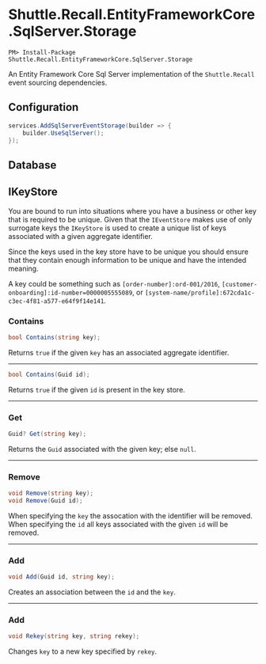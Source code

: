 # Shuttle.Recall.EntityFrameworkCore.SqlServer.Storage

```
PM> Install-Package Shuttle.Recall.EntityFrameworkCore.SqlServer.Storage
```

An Entity Framework Core Sql Server implementation of the `Shuttle.Recall` event sourcing dependencies.

## Configuration

```c#
services.AddSqlServerEventStorage(builder => {
    builder.UseSqlServer();
});
```

## Database



## IKeyStore

You are bound to run into situations where you have a business or other key that is required to be unique.  Given that the `IEventStore` makes use of only surrogate keys the `IKeyStore` is used to create a unique list of keys associated with a given aggregate identifier.

Since the keys used in the key store have to be unique you should ensure that they contain enough information to be unique and have the intended meaning.

A key could be something such as `[order-number]:ord-001/2016`, `[customer-onboarding]:id-number=0000005555089`, or `[system-name/profile]:672cda1c-c3ec-4f81-a577-e64f9f14e141`.

### Contains

``` c#
bool Contains(string key);
```

Returns `true` if the given `key` has an associated aggregate identifier.

---
``` c#
bool Contains(Guid id);
```

Returns `true` if the given `id` is present in the key store.

---
### Get

``` c#
Guid? Get(string key);
```

Returns the `Guid` associated with the given key; else `null`.

---
### Remove

``` c#
void Remove(string key);
void Remove(Guid id);
```

When specifying the `key` the assocation with the identifier will be removed.  When specifying the `id` all keys associated with the given `id` will be removed.

---
### Add

``` c#
void Add(Guid id, string key);
```

Creates an association between the `id` and the `key`.

---
### Add

``` c#
void Rekey(string key, string rekey);
```

Changes `key` to a new key specified by `rekey`.

